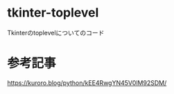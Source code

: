 # tkinter-toplevel
Tkinterのtoplevelについてのコード

# 参考記事
https://kuroro.blog/python/kEE4RwgYN45V0lM92SDM/
